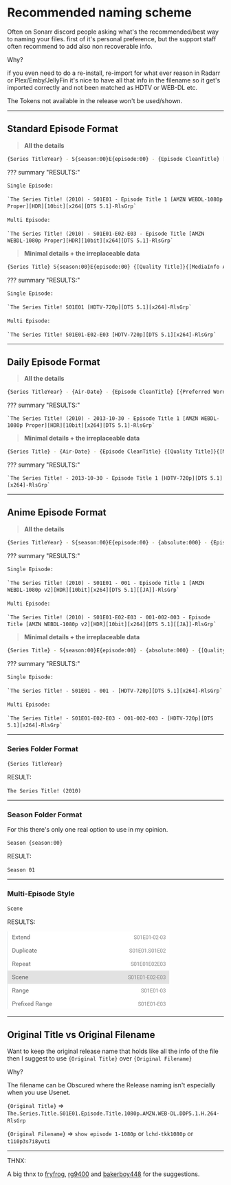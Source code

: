 # Recommended naming scheme

Often on Sonarr discord people asking what's the recommended/best way to naming your files.
first of it's personal preference, but the support staff often recommend to add also non recoverable info.

Why?

if you even need to do a re-install, re-import for what ever reason in Radarr or Plex/Emby/JellyFin it's nice to have all that info in the filename so it get's imported correctly and not been matched as HDTV or WEB-DL etc.

The Tokens not available in the release won't be used/shown.

------

## Standard Episode Format

> **All the details**

```bash
{Series TitleYear} - S{season:00}E{episode:00} - {Episode CleanTitle} [{Preferred Words }{Quality Full}]{[MediaInfo VideoDynamicRange]}[{MediaInfo VideoBitDepth}bit]{[MediaInfo VideoCodec]}{[Mediainfo AudioCodec}{ Mediainfo AudioChannels]}{[MediaInfo AudioLanguages]}{-Release Group}
```

??? summary "RESULTS:"

    Single Episode:

    `The Series Title! (2010) - S01E01 - Episode Title 1 [AMZN WEBDL-1080p Proper][HDR][10bit][x264][DTS 5.1]-RlsGrp`

    Multi Episode:

    `The Series Title! (2010) - S01E01-E02-E03 - Episode Title [AMZN WEBDL-1080p Proper][HDR][10bit][x264][DTS 5.1]-RlsGrp`

> **Minimal details + the irreplaceable data**

```bash
{Series Title} S{season:00}E{episode:00} {[Quality Title]}{[MediaInfo AudioCodec}{ MediaInfo AudioChannels]}{[MediaInfo VideoCodec]}{-Release Group}
```

??? summary "RESULTS:"

    Single Episode:

    `The Series Title! S01E01 [HDTV-720p][DTS 5.1][x264]-RlsGrp`

    Multi Episode:

    `The Series Title! S01E01-E02-E03 [HDTV-720p][DTS 5.1][x264]-RlsGrp`

------

## Daily Episode Format

> **All the details**

```bash
{Series TitleYear} - {Air-Date} - {Episode CleanTitle} [{Preferred Words }{Quality Full}]{[MediaInfo VideoDynamicRange]}[{MediaInfo VideoBitDepth}bit]{[MediaInfo VideoCodec]}{[Mediainfo AudioCodec}{ Mediainfo AudioChannels]}{[MediaInfo AudioLanguages]}{-Release Group}
```

??? summary "RESULTS:"

    `The Series Title! (2010) - 2013-10-30 - Episode Title 1 [AMZN WEBDL-1080p Proper][HDR][10bit][x264][DTS 5.1]-RlsGrp`

> **Minimal details + the irreplaceable data**

```bash
{Series Title} - {Air-Date} - {Episode CleanTitle} {[Quality Title]}{[MediaInfo AudioCodec}{ MediaInfo AudioChannels]}{[MediaInfo VideoCodec]}{-Release Group}
```

??? summary "RESULTS:"

    `The Series Title! - 2013-10-30 - Episode Title 1 [HDTV-720p][DTS 5.1][x264]-RlsGrp`

------

## Anime Episode Format

> **All the details**

```bash
{Series TitleYear} - S{season:00}E{episode:00} - {absolute:000} - {Episode CleanTitle} [{Preferred Words }{Quality Full}]{[MediaInfo VideoDynamicRange]}[{MediaInfo VideoBitDepth}bit]{[MediaInfo VideoCodec]}{[Mediainfo AudioCodec}{ Mediainfo AudioChannels]}{[MediaInfo AudioLanguages]}{-Release Group}
```

??? summary "RESULTS:"

    Single Episode:

    `The Series Title! (2010) - S01E01 - 001 - Episode Title 1 [AMZN WEBDL-1080p v2][HDR][10bit][x264][DTS 5.1][[JA]]-RlsGrp`

    Multi Episode:

    `The Series Title! (2010) - S01E01-E02-E03 - 001-002-003 - Episode Title [AMZN WEBDL-1080p v2][HDR][10bit][x264][DTS 5.1][[JA]]-RlsGrp`

> **Minimal details + the irreplaceable data**

```bash
{Series Title} - S{season:00}E{episode:00} - {absolute:000} - {[Quality Title]}{[MediaInfo AudioCodec}{ MediaInfo AudioChannels]}{[MediaInfo VideoCodec]}{-Release Group}
```

??? summary "RESULTS:"

    Single Episode:

    `The Series Title! - S01E01 - 001 - [HDTV-720p][DTS 5.1][x264]-RlsGrp`

    Multi Episode:

    `The Series Title! - S01E01-E02-E03 - 001-002-003 - [HDTV-720p][DTS 5.1][x264]-RlsGrp`

------

### Series Folder Format

```bash
{Series TitleYear}
```

RESULT:

`The Series Title! (2010)`

------

### Season Folder Format

For this there's only one real option to use in my opinion.

```bash
Season {season:00}
```

RESULT:

`Season 01`

------

### Multi-Episode Style

```bash
Scene
```

RESULTS:

![results](images/results.png)

------

## Original Title vs  Original Filename

Want to keep the original release name that holds like all the info of the file then I suggest to use `{Original Title}` over  `{Original Filename}`

Why?

The filename can be Obscured where the Release naming isn't especially when you use Usenet.

`{Original Title}` => `The.Series.Title.S01E01.Episode.Title.1080p.AMZN.WEB-DL.DDP5.1.H.264-RlsGrp`

`{Original Filename}` => `show episode 1-1080p` or `lchd-tkk1080p` or `t1i0p3s7i8yuti`

------

THNX:

A big thnx to [fryfrog](https://github.com/fryfrog), [rg9400](https://github.com/rg9400) and [bakerboy448](https://github.com/bakerboy448) for the suggestions.
